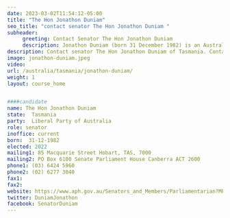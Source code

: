 ```yaml
---
date: 2023-03-02T11:54:12-05:00
title: "The Hon Jonathon Duniam"
seo_title: "contact senator The Hon Jonathon Duniam "
subheader:
     greeting: Contact Senator The Hon Jonathon Duniam
     description: Jonathon Duniam (born 31 December 1982) is an Australian politician. He is a member of the Liberal Party and has served as a Senator for Tasmania since the 2016 federal election. He served as an assistant minister in the Morrison Government from 2019 until May 2022, following the appointment of the Albanese ministry. Prior to entering parliament Duniam was a political staffer, including as deputy chief of staff to Tasmanian premier Will Hodgman.
description: Contact senator The Hon Jonathon Duniam of Tasmania. Contact information for The Hon Jonathon Duniam includes email address, phone number, and mailing address.
image: jonathon-duniam.jpeg
video:
url: /australia/tasmania/jonathon-duniam/
weight: 1
layout: course_home


####candidate
name: The Hon Jonathon Duniam
state:	Tasmania
party:	Liberal Party of Australia
role: senator
inoffice: current
born:  31-12-1982
elected: 2022
mailing1: 85 Macquarie Street Hobart, TAS, 7000
mailing2: PO Box 6100 Senate Parliament House Canberra ACT 2600
phone1:	(03) 6424 5960
phone2: (02) 6277 3040
fax1: 
fax2:
website: https://www.aph.gov.au/Senators_and_Members/Parliamentarian?MPID=263418
twitter: DuniamJonathon
facebook: SenatorDuniam
---
```


